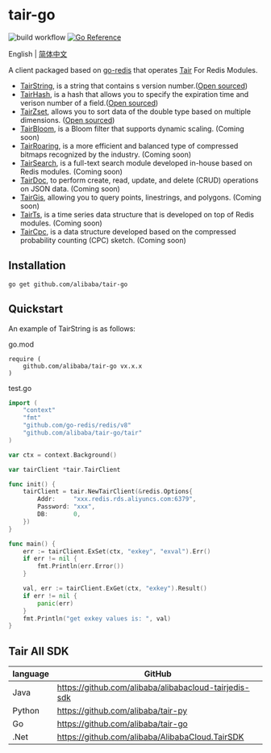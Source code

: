 # tair-go

![build workflow](https://github.com/alibaba/tair-go/actions/workflows/go.yml/badge.svg)
[![Go Reference](https://pkg.go.dev/badge/github.com/alibaba/tair-go.svg)](https://pkg.go.dev/github.com/alibaba/tair-go)

English | [简体中文](./README-CN.md)

A client packaged based on [go-redis](https://github.com/go-redis/redis) that operates [Tair](https://www.alibabacloud.com/help/en/apsaradb-for-redis/latest/apsaradb-for-redis-enhanced-edition-overview) For Redis Modules.

* [TairString](https://www.alibabacloud.com/help/en/apsaradb-for-redis/latest/tairstring-commands), is a string that contains s version number.([Open sourced](https://github.com/alibaba/TairString))
* [TairHash](https://www.alibabacloud.com/help/en/apsaradb-for-redis/latest/tairhash-commands), is a hash that allows you to specify the expiration time and verison number of a field.([Open sourced](https://github.com/alibaba/TairHash))
* [TairZset](https://www.alibabacloud.com/help/en/apsaradb-for-redis/latest/tairzset-commands), allows you to sort data of the double type based on multiple dimensions. ([Open sourced](https://github.com/alibaba/TairZset))
* [TairBloom](https://www.alibabacloud.com/help/en/apsaradb-for-redis/latest/tairbloom-commands), is a Bloom filter that supports dynamic scaling. (Coming soon)
* [TairRoaring](https://www.alibabacloud.com/help/en/apsaradb-for-redis/latest/tairroaring-commands), is a more efficient and balanced type of compressed bitmaps recognized by the industry. (Coming soon)
* [TairSearch](https://www.alibabacloud.com/help/en/apsaradb-for-redis/latest/tairsearch-command), is a full-text search module developed in-house based on Redis modules. (Coming soon)
* [TairDoc](https://www.alibabacloud.com/help/en/apsaradb-for-redis/latest/tairdoc-commands), to perform create, read, update, and delete (CRUD) operations on JSON data. (Coming soon)
* [TairGis](https://www.alibabacloud.com/help/en/apsaradb-for-redis/latest/tairgis-commands), allowing you to query points, linestrings, and polygons. (Coming soon)
* [TairTs](https://www.alibabacloud.com/help/en/apsaradb-for-redis/latest/tairts-commands), is a time series data structure that is developed on top of Redis modules.  (Coming soon)
* [TairCpc](https://www.alibabacloud.com/help/en/apsaradb-for-redis/latest/taircpc-commands), is a data structure developed based on the compressed probability counting (CPC) sketch. (Coming soon)

## Installation

```
go get github.com/alibaba/tair-go
```

## Quickstart
An example of TairString is as follows:

go.mod
```
require (
	github.com/alibaba/tair-go vx.x.x
)
```

test.go
```Go
import (
	"context"
	"fmt"
	"github.com/go-redis/redis/v8"
	"github.com/alibaba/tair-go/tair"
)

var ctx = context.Background()

var tairClient *tair.TairClient

func init() {
	tairClient = tair.NewTairClient(&redis.Options{
		Addr:     "xxx.redis.rds.aliyuncs.com:6379",
		Password: "xxx",
		DB:       0,
	})
}

func main() {
	err := tairClient.ExSet(ctx, "exkey", "exval").Err()
	if err != nil {
		fmt.Println(err.Error())
	}

	val, err := tairClient.ExGet(ctx, "exkey").Result()
	if err != nil {
		panic(err)
	}
	fmt.Println("get exkey values is: ", val)
}
```

## Tair All SDK

| language | GitHub |
|----------|---|
| Java     |https://github.com/alibaba/alibabacloud-tairjedis-sdk|
| Python   |https://github.com/alibaba/tair-py|
| Go       |https://github.com/alibaba/tair-go|
| .Net     |https://github.com/alibaba/AlibabaCloud.TairSDK|

